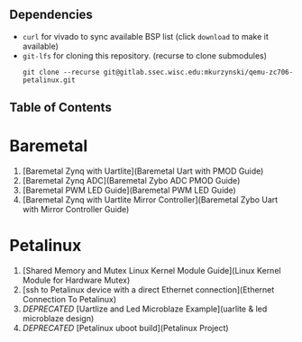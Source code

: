 ## Dependencies

- `curl` for vivado to sync available BSP list (click `download` to make it available)
- `git-lfs` for cloning this repository. (recurse to clone submodules)
   ```
   git clone --recurse git@gitlab.ssec.wisc.edu:mkurzynski/qemu-zc706-petalinux.git
   ```

## Table of Contents

# Baremetal
1. [Baremetal Zynq with Uartlite](Baremetal Uart with PMOD Guide)
2. [Baremetal Zynq ADC](Baremetal Zybo ADC PMOD Guide)
3. [Baremetal PWM LED Guide](Baremetal PWM LED Guide) 
4. [Baremetal Zynq with Uartlite Mirror Controller](Baremetal Zybo Uart with Mirror Controller Guide)

# Petalinux
1. [Shared Memory and Mutex Linux Kernel Module Guide](Linux Kernel Module for Hardware Mutex)
2. [ssh to Petalinux device with a direct Ethernet connection](Ethernet Connection To Petalinux)
3. *DEPRECATED* [Uartlize and Led Microblaze Example](uarlite & led microblaze design)
4. *DEPRECATED* [Petalinux uboot build](Petalinux Project)


